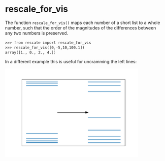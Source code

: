 # rescale_for_vis

The function `rescale_for_vis()` maps each number of a short list to a whole number, such that the order of the magnitudes of the differences between any two numbers is preserved. 
```
>>> from rescale import rescale_for_vis
>>> rescale_for_vis([0,-5,10,100.1])
array([1., 0., 2., 4.])
```
In a different example this is useful for uncramming the left lines:

![picture of crammed lines](use_case.png)
